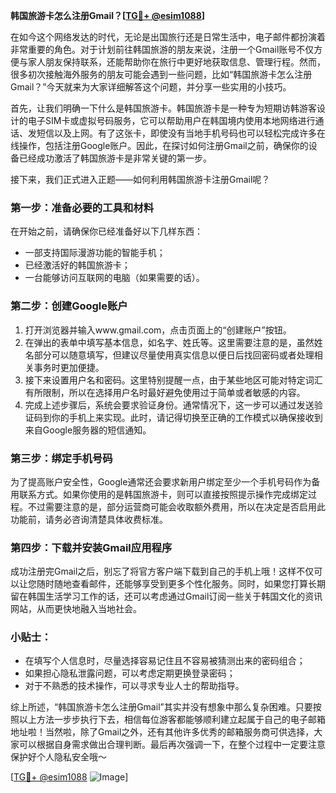**韩国旅游卡怎么注册Gmail？[[TG💪+ @esim1088](https://t.me/s/esim1088)]**

在如今这个网络发达的时代，无论是出国旅行还是日常生活中，电子邮件都扮演着非常重要的角色。对于计划前往韩国旅游的朋友来说，注册一个Gmail账号不仅方便与家人朋友保持联系，还能帮助你在旅行中更好地获取信息、管理行程。然而，很多初次接触海外服务的朋友可能会遇到一些问题，比如“韩国旅游卡怎么注册Gmail？”今天就来为大家详细解答这个问题，并分享一些实用的小技巧。

首先，让我们明确一下什么是韩国旅游卡。韩国旅游卡是一种专为短期访韩游客设计的电子SIM卡或虚拟号码服务，它可以帮助用户在韩国境内使用本地网络进行通话、发短信以及上网。有了这张卡，即使没有当地手机号码也可以轻松完成许多在线操作，包括注册Google账户。因此，在探讨如何注册Gmail之前，确保你的设备已经成功激活了韩国旅游卡是非常关键的第一步。

接下来，我们正式进入正题——如何利用韩国旅游卡注册Gmail呢？

### 第一步：准备必要的工具和材料

在开始之前，请确保你已经准备好以下几样东西：
- 一部支持国际漫游功能的智能手机；
- 已经激活好的韩国旅游卡；
- 一台能够访问互联网的电脑（如果需要的话）。

### 第二步：创建Google账户

1. 打开浏览器并输入www.gmail.com，点击页面上的“创建账户”按钮。
2. 在弹出的表单中填写基本信息，如名字、姓氏等。这里需要注意的是，虽然姓名部分可以随意填写，但建议尽量使用真实信息以便日后找回密码或者处理相关事务时更加便捷。
3. 接下来设置用户名和密码。这里特别提醒一点，由于某些地区可能对特定词汇有所限制，所以在选择用户名时最好避免使用过于简单或者敏感的内容。
4. 完成上述步骤后，系统会要求验证身份。通常情况下，这一步可以通过发送验证码到你的手机上来实现。此时，请记得切换至正确的工作模式以确保接收到来自Google服务器的短信通知。

### 第三步：绑定手机号码

为了提高账户安全性，Google通常还会要求新用户绑定至少一个手机号码作为备用联系方式。如果你使用的是韩国旅游卡，则可以直接按照提示操作完成绑定过程。不过需要注意的是，部分运营商可能会收取额外费用，所以在决定是否启用此功能前，请务必咨询清楚具体收费标准。

### 第四步：下载并安装Gmail应用程序

成功注册完Gmail之后，别忘了将官方客户端下载到自己的手机上哦！这样不仅可以让您随时随地查看邮件，还能够享受到更多个性化服务。同时，如果您打算长期留在韩国生活学习工作的话，还可以考虑通过Gmail订阅一些关于韩国文化的资讯网站，从而更快地融入当地社会。

### 小贴士：

- 在填写个人信息时，尽量选择容易记住且不容易被猜测出来的密码组合；
- 如果担心隐私泄露问题，可以考虑定期更换登录密码；
- 对于不熟悉的技术操作，可以寻求专业人士的帮助指导。

综上所述，“韩国旅游卡怎么注册Gmail”其实并没有想象中那么复杂困难。只要按照以上方法一步步执行下去，相信每位游客都能够顺利建立起属于自己的电子邮箱地址啦！当然啦，除了Gmail之外，还有其他许多优秀的邮箱服务商可供选择，大家可以根据自身需求做出合理判断。最后再次强调一下，在整个过程中一定要注意保护好个人隐私安全哦～

[[TG💪+ @esim1088](https://t.me/s/esim1088) ![Image](https://i.postimg.cc/4NQfJmqS/Snipaste-2025-05-13-00-14-12.png)]